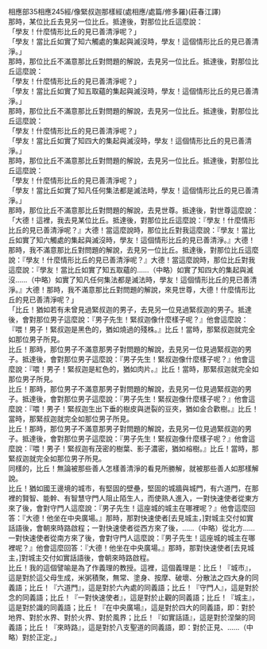 相應部35相應245經/像緊叔迦那樣經(處相應/處篇/修多羅)(莊春江譯)  
那時，某位比丘去見另一位比丘。抵達後，對那位比丘這麼說：  
「學友！什麼情形比丘的見已善清淨呢？」  
「學友！當比丘如實了知六觸處的集起與滅沒時，學友！這個情形比丘的見已善清淨。」  
那時，那位比丘不滿意那比丘對問題的解說，去見另一位比丘。抵達後，對那位比丘這麼說：  
「學友！什麼情形比丘的見已善清淨呢？」  
「學友！當比丘如實了知五取蘊的集起與滅沒時，學友！這個情形比丘的見已善清淨。」  
那時，那位比丘不滿意那比丘對問題的解說，去見另一位比丘。抵達後，對那位比丘這麼說：  
「學友！什麼情形比丘的見已善清淨呢？」  
「學友！當比丘如實了知四大的集起與滅沒時，學友！這個情形比丘的見已善清淨。」  
那時，那位比丘不滿意那比丘對問題的解說，去見另一位比丘。抵達後，對那位比丘這麼說：  
「學友！什麼情形比丘的見已善清淨呢？」  
「學友！當比丘如實了知凡任何集法都是滅法時，學友！這個情形比丘的見已善清淨。」  
那時，那位比丘不滿意那比丘對問題的解說，去見世尊。抵達後，對世尊這麼說：  
「大德！這裡，我去見某位比丘。抵達後，對那位比丘這麼說：『學友！什麼情形比丘的見已善清淨呢？』大德！當這麼說時，那位比丘對我這麼說：『學友！當比丘如實了知六觸處的集起與滅沒時，學友！這個情形比丘的見已善清淨。』大德！那時，我不滿意那比丘對問題的解說，去見另一位比丘。抵達後，對那位比丘這麼說：『學友！什麼情形比丘的見已善清淨呢？』大德！當這麼說時，那位比丘對我這麼說：『學友！當比丘如實了知五取蘊的……（中略）如實了知四大的集起與滅沒……（中略）如實了知凡任何集法都是滅法時，學友！這個情形比丘的見已善清淨。』大德！那時，我不滿意那比丘對問題的解說，來見世尊，大德！什麼情形比丘的見已善清淨呢？」  
「比丘！猶如若有未曾見過緊叔迦的男子，去見另一位見過緊叔迦的男子。抵達後，會對那位男子這麼說：『男子先生！緊叔迦像什麼樣子呢？』他會這麼說：『喂！男子！緊叔迦是黑色的，猶如燒過的殘株。』比丘！當時，那緊叔迦就完全如那位男子所見。  
比丘！那時，那位男子不滿意那男子對問題的解說，去見另一位見過緊叔迦的男子。抵達後，會對那位男子這麼說：『男子先生！緊叔迦像什麼樣子呢？』他會這麼說：『喂！男子！緊叔迦是紅色的，猶如肉片。』比丘！當時，那緊叔迦就完全如那位男子所見。  
比丘！那時，那位男子不滿意那男子對問題的解說，去見另一位見過緊叔迦的男子。抵達後，會對那位男子這麼說：『男子先生！緊叔迦像什麼樣子呢？』他會這麼說：『喂！男子！緊叔迦生出下垂的樹皮與迸裂的豆夾，猶如金合歡樹。』比丘！當時，那緊叔迦就完全如那位男子所見。  
比丘！那時，那位男子不滿意那男子對問題的解說，去見另一位見過緊叔迦的男子。抵達後，會對那位男子這麼說：『男子先生！緊叔迦像什麼樣子呢？』他會這麼說：『喂！男子！緊叔迦有茂密的樹葉、影子濃密，猶如榕樹。』比丘！當時，那緊叔迦就完全如那位男子所見。  
同樣的，比丘！無論被那些善人怎樣善清淨的看見所勝解，就被那些善人如那樣解說。  
比丘！猶如國王邊境的城市，有堅固的壁壘，堅固的城牆與城門，有六道門，在那裡的賢智、能幹、有智慧守門人阻止陌生人，而使熟人進入，一對快速使者從東方來了後，會對守門人這麼說：『男子先生！這座城的城主在哪裡呢？』他會這麼回答：『大德！他坐在中央廣場。』那時，那對快速使者[去見城主，]對城主交付如實話語後，會朝來時路啟程；一對快速使者從西方來了後，……（中略）從北方……一對快速使者從南方來了後，會對守門人這麼說：『男子先生！這座城的城主在哪裡呢？』他會這麼回答：『大德！他坐在中央廣場。』那時，那對快速使者[去見城主，]對城主交付如實話語後，會朝來時路啟程。  
比丘！我的這個譬喻是為了作義理的教授。這裡，這個義理是：比丘！『城市』，這是對於這父母生成，米粥積聚，無常、塗身、按摩、破壞、分散法之四大身的同義語；比丘！『六道門』，這是對於六內處的同義語；比丘！『守門人』，這是對於念的同義語；比丘！『一對快速使者』，這是對於止觀的同義語；比丘！『城主』，這是對於識的同義語；比丘！『在中央廣場』，這是對於四大的同義語，即：對於地界、對於水界、對於火界、對於風界；比丘！『如實話語』，這是對於涅槃的同義語；比丘！『來時路』，這是對於八支聖道的同義語，即：對於正見、……（中略）對於正定。」  
  
  
